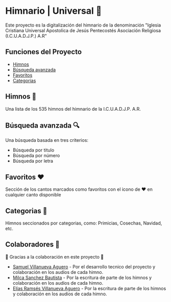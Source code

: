 # Himnario | Universal 📖

Este proyecto es la digitalización del himnario de la denominación "Iglesia Cristiana Universal Apostolica de Jesús Pentecostés Asociación Religiosa (I.C.U.A.D.J.P.) A.R"

## Funciones del Proyecto 
- [Himnos](#himnos-)
- [Búsqueda avanzada](#búsqueda-avanzada-)
- [Favoritos](#favoritos-%EF%B8%8F)
- [Categorias](#categorias-)

## Himnos 📜

Una lista de los 535 himnos del himnario de la I.C.U.A.D.J.P. A.R.

## Búsqueda avanzada 🔍

Una búsqueda basada en tres criterios:
- Búsqueda por titulo
- Búsqueda por número
- Búsqueda por letra

## Favoritos ❤️

Sección de los cantos marcados como favoritos con el icono de ❤️ en cualquier canto disponible

## Categorias 📂

Himnos seccionados por categorias, como: Primicias, Cosechas, Navidad, etc.

## Colaboradores 🤝

🚀 Gracias a la colaboración en este proyecto 🚀

- [Samuel Villanueva Aguero](https://www.linkedin.com/in/samuel-villanueva-aguero-05b205370/) - Por el desarrollo tecnico del proyecto y colaboración en los audios de cada himno.
- [Milca Sanchez Bautista](https://www.facebook.com/profile.php?id=100076566248650) - Por la escritura de parte de los himnos y colaboración en los audios de cada himno.
- [Elías Ramsés Villanueva Aguero](https://www.facebook.com/EliasRamsesVillanueva) - Por la escritura de parte de los himnos y colaboración en los audios de cada himno.

